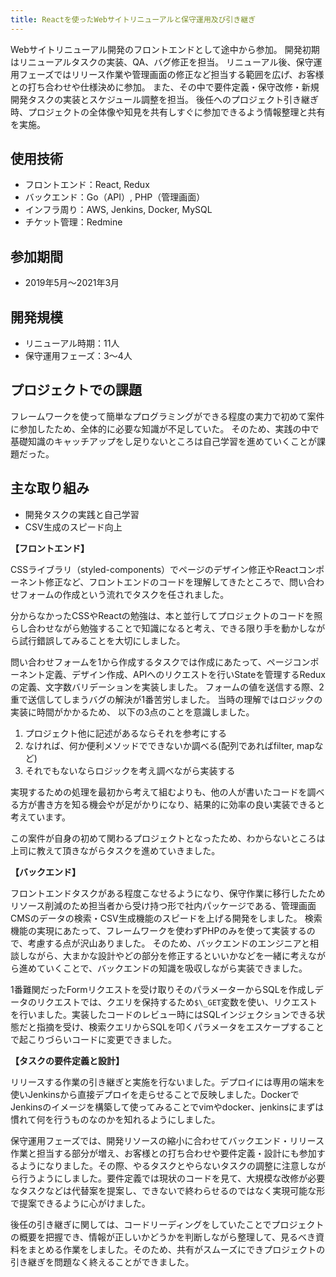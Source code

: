 ```yaml
---
title: Reactを使ったWebサイトリニューアルと保守運用及び引き継ぎ
---
```


Webサイトリニューアル開発のフロントエンドとして途中から参加。
開発初期はリニューアルタスクの実装、QA、バグ修正を担当。
リニューアル後、保守運用フェーズではリリース作業や管理画面の修正など担当する範囲を広げ、お客様との打ち合わせや仕様決めに参加。
また、その中で要件定義・保守改修・新規開発タスクの実装とスケジュール調整を担当。
後任へのプロジェクト引き継ぎ時、プロジェクトの全体像や知見を共有しすぐに参加できるよう情報整理と共有を実施。

## 使用技術

- フロントエンド：React, Redux
- バックエンド：Go（API）, PHP（管理画面）
- インフラ周り：AWS, Jenkins, Docker, MySQL
- チケット管理：Redmine

## 参加期間

- 2019年5月〜2021年3月

## 開発規模

- リニューアル時期：11人
- 保守運用フェーズ：3〜4人

## プロジェクトでの課題

フレームワークを使って簡単なプログラミングができる程度の実力で初めて案件に参加したため、全体的に必要な知識が不足していた。
そのため、実践の中で基礎知識のキャッチアップをし足りないところは自己学習を進めていくことが課題だった。

## 主な取り組み

- 開発タスクの実践と自己学習
- CSV生成のスピード向上

**【フロントエンド】**

CSSライブラリ（styled-components）でページのデザイン修正やReactコンポーネント修正など、フロントエンドのコードを理解してきたところで、問い合わせフォームの作成という流れでタスクを任されました。

分からなかったCSSやReactの勉強は、本と並行してプロジェクトのコードを照らし合わせながら勉強することで知識になると考え、できる限り手を動かしながら試行錯誤してみることを大切にしました。

問い合わせフォームを1から作成するタスクでは作成にあたって、ページコンポーネント定義、デザイン作成、APIへのリクエストを行いStateを管理するReduxの定義、文字数バリデーションを実装しました。
フォームの値を送信する際、2重で送信してしまうバグの解決が1番苦労しました。
当時の理解ではロジックの実装に時間がかかるため、
以下の3点のことを意識しました。

1. プロジェクト他に記述があるならそれを参考にする
2. なければ、何か便利メソッドでできないか調べる(配列であればfilter, mapなど)
3. それでもないならロジックを考え調べながら実装する

実現するための処理を最初から考えて組むよりも、他の人が書いたコードを調べる方が書き方を知る機会やが足がかりになり、結果的に効率の良い実装できると考えています。

この案件が自身の初めて関わるプロジェクトとなったため、わからないところは上司に教えて頂きながらタスクを進めていきました。

**【バックエンド】**

フロントエンドタスクがある程度こなせるようになり、保守作業に移行したためリソース削減のため担当者から受け持つ形で社内パッケージである、管理画面CMSのデータの検索・CSV生成機能のスピードを上げる開発をしました。
検索機能の実現にあたって、フレームワークを使わずPHPのみを使って実装するので、考慮する点が沢山ありました。
そのため、バックエンドのエンジニアと相談しながら、大まかな設計やどの部分を修正するといいかなどを一緒に考えながら進めていくことで、バックエンドの知識を吸収しながら実装できました。

1番難関だったFormリクエストを受け取りそのパラメーターからSQLを作成しデータのリクエストでは、クエリを保持するため`$\_GET`変数を使い、リクエストを行いました。実装したコードのレビュー時にはSQLインジェクションできる状態だと指摘を受け、検索クエリからSQLを叩くパラメータをエスケープすることで起こりづらいコードに変更できました。

**【タスクの要件定義と設計】**

リリースする作業の引き継ぎと実施を行ないました。デプロイには専用の端末を使いJenkinsから直接デプロイを走らせることで反映しました。DockerでJenkinsのイメージを構築して使ってみることでvimやdocker、jenkinsにまずは慣れて何を行うものなのかを知れるようにしました。

保守運用フェーズでは、開発リソースの縮小に合わせてバックエンド・リリース作業と担当する部分が増え、お客様との打ち合わせや要件定義・設計にも参加するようになりました。その際、やるタスクとやらないタスクの調整に注意しながら行うようにしました。要件定義では現状のコードを見て、大規模な改修が必要なタスクなどは代替案を提案し、できないで終わらせるのではなく実現可能な形で提案できるように心がけました。

後任の引き継ぎに関しては、コードリーディングをしていたことでプロジェクトの概要を把握でき、情報が正しいかどうかを判断しながら整理して、見るべき資料をまとめる作業をしました。そのため、共有がスムーズにできプロジェクトの引き継ぎを問題なく終えることができました。
